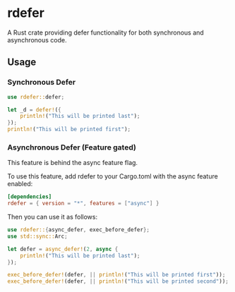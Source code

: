 # rdefer

A Rust crate providing defer functionality for both synchronous and asynchronous code.

## Usage

### Synchronous Defer

```rust
use rdefer::defer;

let _d = defer!({
    println!("This will be printed last");
});
println!("This will be printed first");
```
### Asynchronous Defer (Feature gated)
This feature is behind the async feature flag.

To use this feature, add rdefer to your Cargo.toml with the async feature enabled:
```toml
[dependencies]
rdefer = { version = "*", features = ["async"] }
```
Then you can use it as follows:
```rust
use rdefer::{async_defer, exec_before_defer};
use std::sync::Arc;

let defer = async_defer!(2, async {
    println!("This will be printed last");
});

exec_before_defer!(defer, || println!("This will be printed first"));
exec_before_defer!(defer, || println!("This will be printed second"));
```